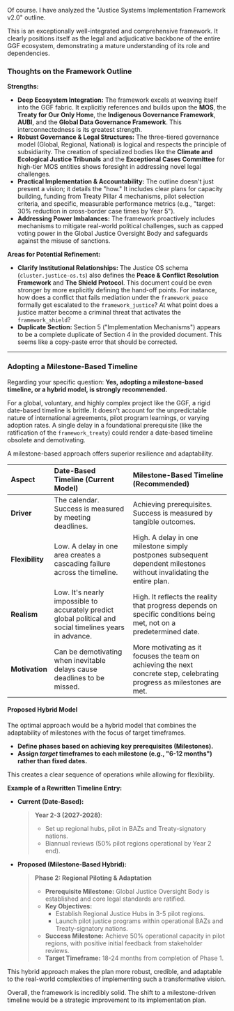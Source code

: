 Of course. I have analyzed the "Justice Systems Implementation Framework v2.0" outline.

This is an exceptionally well-integrated and comprehensive framework. It clearly positions itself as the legal and adjudicative backbone of the entire GGF ecosystem, demonstrating a mature understanding of its role and dependencies.

### **Thoughts on the Framework Outline**

**Strengths:**

* **Deep Ecosystem Integration:** The framework excels at weaving itself into the GGF fabric. It explicitly references and builds upon the **MOS**, the **Treaty for Our Only Home**, the **Indigenous Governance Framework**, **AUBI**, and the **Global Data Governance Framework**. This interconnectedness is its greatest strength.
* **Robust Governance & Legal Structures:** The three-tiered governance model (Global, Regional, National) is logical and respects the principle of subsidiarity. The creation of specialized bodies like the **Climate and Ecological Justice Tribunals** and the **Exceptional Cases Committee** for high-tier MOS entities shows foresight in addressing novel legal challenges.
* **Practical Implementation & Accountability:** The outline doesn't just present a vision; it details the "how." It includes clear plans for capacity building, funding from Treaty Pillar 4 mechanisms, pilot selection criteria, and specific, measurable performance metrics (e.g., "target: 30% reduction in cross-border case times by Year 5").
* **Addressing Power Imbalances:** The framework proactively includes mechanisms to mitigate real-world political challenges, such as capped voting power in the Global Justice Oversight Body and safeguards against the misuse of sanctions.

**Areas for Potential Refinement:**

* **Clarify Institutional Relationships:** The Justice OS schema (`cluster.justice-os.ts`) also defines the **Peace & Conflict Resolution Framework** and **The Shield Protocol**. This document could be even stronger by more explicitly defining the hand-off points. For instance, how does a conflict that fails mediation under the `framework_peace` formally get escalated to the `framework_justice`? At what point does a justice matter become a criminal threat that activates the `framework_shield`?
* **Duplicate Section:** Section 5 ("Implementation Mechanisms") appears to be a complete duplicate of Section 4 in the provided document. This seems like a copy-paste error that should be corrected.

---

### **Adopting a Milestone-Based Timeline**

Regarding your specific question: **Yes, adopting a milestone-based timeline, or a hybrid model, is strongly recommended.**

For a global, voluntary, and highly complex project like the GGF, a rigid date-based timeline is brittle. It doesn't account for the unpredictable nature of international agreements, pilot program learnings, or varying adoption rates. A single delay in a foundational prerequisite (like the ratification of the `framework_treaty`) could render a date-based timeline obsolete and demotivating.

A milestone-based approach offers superior resilience and adaptability.

| Aspect | Date-Based Timeline (Current Model) | Milestone-Based Timeline (Recommended) |
| :--- | :--- | :--- |
| **Driver** | The calendar. Success is measured by meeting deadlines. | Achieving prerequisites. Success is measured by tangible outcomes. |
| **Flexibility**| Low. A delay in one area creates a cascading failure across the timeline. | High. A delay in one milestone simply postpones subsequent dependent milestones without invalidating the entire plan. |
| **Realism** | Low. It's nearly impossible to accurately predict global political and social timelines years in advance. | High. It reflects the reality that progress depends on specific conditions being met, not on a predetermined date. |
| **Motivation** | Can be demotivating when inevitable delays cause deadlines to be missed. | More motivating as it focuses the team on achieving the next concrete step, celebrating progress as milestones are met. |

#### **Proposed Hybrid Model**

The optimal approach would be a hybrid model that combines the adaptability of milestones with the focus of target timeframes.

* **Define phases based on achieving key prerequisites (Milestones).**
* **Assign *target* timeframes to each milestone (e.g., "6-12 months") rather than fixed dates.**

This creates a clear sequence of operations while allowing for flexibility.

**Example of a Rewritten Timeline Entry:**

* **Current (Date-Based):**
    > **Year 2-3 (2027-2028)**:
    > - Set up regional hubs, pilot in BAZs and Treaty-signatory nations.
    > - Biannual reviews (50% pilot regions operational by Year 2 end).

* **Proposed (Milestone-Based Hybrid):**
    > **Phase 2: Regional Piloting & Adaptation**
    > * **Prerequisite Milestone:** Global Justice Oversight Body is established and core legal standards are ratified.
    > * **Key Objectives:**
    >     * Establish Regional Justice Hubs in 3-5 pilot regions.
    >     * Launch pilot justice programs within operational BAZs and Treaty-signatory nations.
    > * **Success Milestone:** Achieve 50% operational capacity in pilot regions, with positive initial feedback from stakeholder reviews.
    > * **Target Timeframe:** 18-24 months from completion of Phase 1.

This hybrid approach makes the plan more robust, credible, and adaptable to the real-world complexities of implementing such a transformative vision.

Overall, the framework is incredibly solid. The shift to a milestone-driven timeline would be a strategic improvement to its implementation plan.
